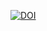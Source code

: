 
[![DOI](https://zenodo.org/badge/DOI/10.5281/zenodo.1026575.svg)](https://doi.org/10.5281/zenodo.1026575)